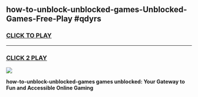 
## how-to-unblock-unblocked-games-Unblocked-Games-Free-Play #qdyrs
<h3>
<a href="https://us.freeplayer.one?title=how-to-unblock-unblocked-games&ref=9M">CLICK TO PLAY</a></h3>
<hr>

<h3>
<a href="https://us.freeplayer.one?title=how-to-unblock-unblocked-games&ref=9M">CLICK 2 PLAY</a>
  
</h3>

<a href="https://us.freeplayer.one?title=how-to-unblock-unblocked-games&ref=9M"><img src="https://clearcache.store/games.png"></a>


**how-to-unblock-unblocked-games games unblocked: Your Gateway to Fun and Accessible Online Gaming**
